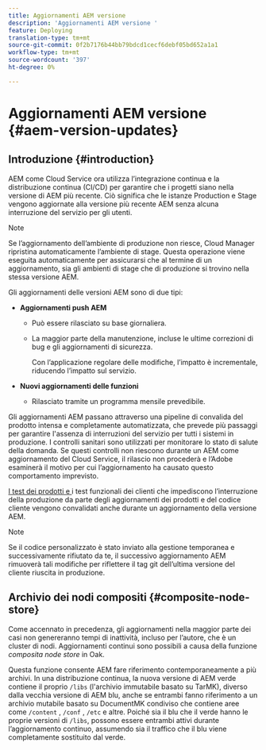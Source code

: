 ```yaml
---
title: Aggiornamenti AEM versione
description: 'Aggiornamenti AEM versione '
feature: Deploying
translation-type: tm+mt
source-git-commit: 0f2b7176b44bb79bdcd1cecf6debf05bd652a1a1
workflow-type: tm+mt
source-wordcount: '397'
ht-degree: 0%

---
```



# Aggiornamenti AEM versione {#aem-version-updates}

## Introduzione {#introduction}

AEM come Cloud Service ora utilizza l’integrazione continua e la distribuzione continua (CI/CD) per garantire che i progetti siano nella versione di AEM più recente. Ciò significa che le istanze Production e Stage vengono aggiornate alla versione più recente AEM senza alcuna interruzione del servizio per gli utenti.

>[!NOTE]
>Se l’aggiornamento dell’ambiente di produzione non riesce, Cloud Manager ripristina automaticamente l’ambiente di stage. Questa operazione viene eseguita automaticamente per assicurarsi che al termine di un aggiornamento, sia gli ambienti di stage che di produzione si trovino nella stessa versione AEM.

Gli aggiornamenti delle versioni AEM sono di due tipi:

* **Aggiornamenti push AEM**

   * Può essere rilasciato su base giornaliera.

   * La maggior parte della manutenzione, incluse le ultime correzioni di bug e gli aggiornamenti di sicurezza.

      Con l’applicazione regolare delle modifiche, l’impatto è incrementale, riducendo l’impatto sul servizio.

* **Nuovi aggiornamenti delle funzioni**

   * Rilasciato tramite un programma mensile prevedibile.

Gli aggiornamenti AEM passano attraverso una pipeline di convalida del prodotto intensa e completamente automatizzata, che prevede più passaggi per garantire l&#39;assenza di interruzioni del servizio per tutti i sistemi in produzione. I controlli sanitari sono utilizzati per monitorare lo stato di salute della domanda. Se questi controlli non riescono durante un AEM come aggiornamento del Cloud Service, il rilascio non procederà e l’Adobe esaminerà il motivo per cui l’aggiornamento ha causato questo comportamento imprevisto.

[I test dei prodotti e ](https://docs.adobe.com/content/help/en/experience-manager-cloud-service/implementing/developing/understand-test-results.html#functional-testing) i test funzionali dei clienti che impediscono l’interruzione della produzione da parte degli aggiornamenti dei prodotti e del codice cliente vengono convalidati anche durante un aggiornamento della versione AEM.

>[!NOTE]
>
>Se il codice personalizzato è stato inviato alla gestione temporanea e successivamente rifiutato da te, il successivo aggiornamento AEM rimuoverà tali modifiche per riflettere il tag git dell’ultima versione del cliente riuscita in produzione.

## Archivio dei nodi compositi {#composite-node-store}

Come accennato in precedenza, gli aggiornamenti nella maggior parte dei casi non genereranno tempi di inattività, incluso per l’autore, che è un cluster di nodi. Aggiornamenti continui sono possibili a causa della funzione *composita node store* in Oak.

Questa funzione consente AEM fare riferimento contemporaneamente a più archivi. In una distribuzione continua, la nuova versione di AEM verde contiene il proprio `/libs` (l&#39;archivio immutabile basato su TarMK), diverso dalla vecchia versione di AEM blu, anche se entrambi fanno riferimento a un archivio mutabile basato su DocumentMK condiviso che contiene aree come `/content` , `/conf` , `/etc` e altre. Poiché sia il blu che il verde hanno le proprie versioni di `/libs`, possono essere entrambi attivi durante l’aggiornamento continuo, assumendo sia il traffico che il blu viene completamente sostituito dal verde.

